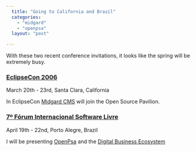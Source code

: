 ```yaml
---
  title: "Going to California and Brazil"
  categories: 
    - "midgard"
    - "openpsa"
  layout: "post"

---
```

With these two recent conference invitations, it looks like the spring will be extremely busy.

### [EclipseCon 2006][4]

March 20th - 23rd, Santa Clara, California

In EclipseCon [Midgard CMS][1] will join the Open Source Pavilion.

### [7º Fórum Internacional Software Livre][5]

April 19th - 22nd, Porto Alegre, Brazil

I will be presenting [OpenPsa][2] and the [Digital Business Ecosystem][3]

[1]: http://www.midgard-project.org/
[2]: http://www.openpsa.org/
[3]: http://www.digital-ecosystem.org/
[4]: http://www.eclipsecon.org/2006/Home.do
[5]: http://fisl.softwarelivre.org/7.0/www/?q=en
